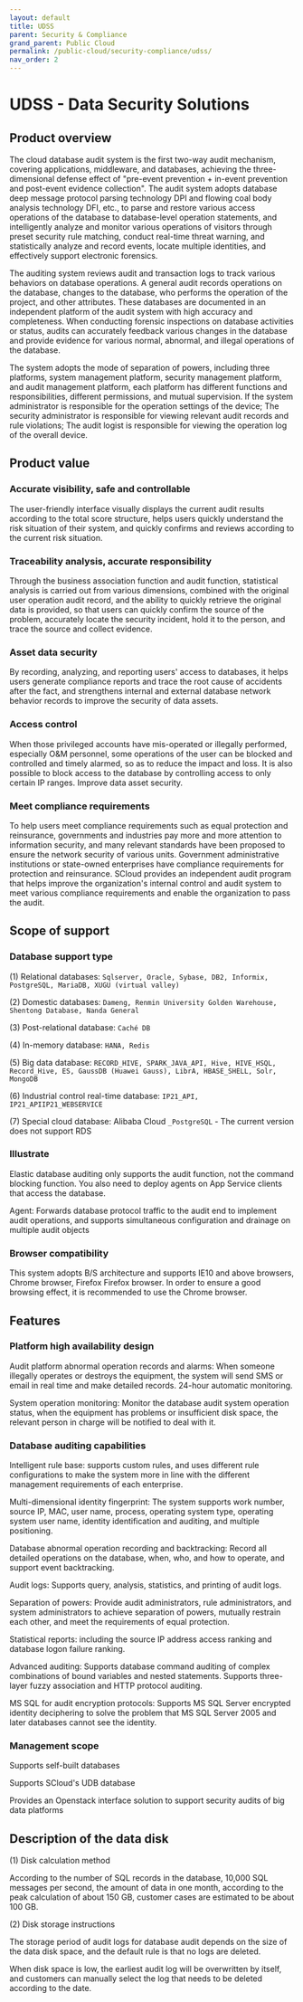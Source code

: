 ```yaml
---
layout: default
title: UDSS
parent: Security & Compliance
grand_parent: Public Cloud
permalink: /public-cloud/security-compliance/udss/
nav_order: 2
---
```

# UDSS - Data Security Solutions
## Product overview
The cloud database audit system is the first two-way audit mechanism, covering applications, middleware, and databases, achieving the three-dimensional defense effect of "pre-event prevention + in-event prevention and post-event evidence collection". The audit system adopts database deep message protocol parsing technology DPI and flowing coal body analysis technology DFI, etc., to parse and restore various access operations of the database to database-level operation statements, and intelligently analyze and monitor various operations of visitors through preset security rule matching, conduct real-time threat warning, and statistically analyze and record events, locate multiple identities, and effectively support electronic forensics.

The auditing system reviews audit and transaction logs to track various behaviors on database operations. A general audit records operations on the database, changes to the database, who performs the operation of the project, and other attributes. These databases are documented in an independent platform of the audit system with high accuracy and completeness. When conducting forensic inspections on database activities or status, audits can accurately feedback various changes in the database and provide evidence for various normal, abnormal, and illegal operations of the database.

The system adopts the mode of separation of powers, including three platforms, system management platform, security management platform, and audit management platform, each platform has different functions and responsibilities, different permissions, and mutual supervision. If the system administrator is responsible for the operation settings of the device; The security administrator is responsible for viewing relevant audit records and rule violations; The audit logist is responsible for viewing the operation log of the overall device.

## Product value
### Accurate visibility, safe and controllable
The user-friendly interface visually displays the current audit results according to the total score structure, helps users quickly understand the risk situation of their system, and quickly confirms and reviews according to the current risk situation.
### Traceability analysis, accurate responsibility
Through the business association function and audit function, statistical analysis is carried out from various dimensions, combined with the original user operation audit record, and the ability to quickly retrieve the original data is provided, so that users can quickly confirm the source of the problem, accurately locate the security incident, hold it to the person, and trace the source and collect evidence.
### Asset data security
By recording, analyzing, and reporting users' access to databases, it helps users generate compliance reports and trace the root cause of accidents after the fact, and strengthens internal and external database network behavior records to improve the security of data assets.
### Access control
When those privileged accounts have mis-operated or illegally performed, especially O&M personnel, some operations of the user can be blocked and controlled and timely alarmed, so as to reduce the impact and loss. It is also possible to block access to the database by controlling access to only certain IP ranges. Improve data asset security.
### Meet compliance requirements
To help users meet compliance requirements such as equal protection and reinsurance, governments and industries pay more and more attention to information security, and many relevant standards have been proposed to ensure the network security of various units. Government administrative institutions or state-owned enterprises have compliance requirements for protection and reinsurance. SCloud provides an independent audit program that helps improve the organization's internal control and audit system to meet various compliance requirements and enable the organization to pass the audit.

## Scope of support
### Database support type
(1) Relational databases: `Sqlserver, Oracle, Sybase, DB2, Informix, PostgreSQL, MariaDB, XUGU (virtual valley)`

(2) Domestic databases: `Dameng, Renmin University Golden Warehouse, Shentong Database, Nanda General`

(3) Post-relational database: `Caché DB`

(4) In-memory database: `HANA, Redis`

(5) Big data database: `RECORD_HIVE, SPARK_JAVA_API, Hive, HIVE_HSQL, Record_Hive, ES, GaussDB (Huawei Gauss), LibrA, HBASE_SHELL, Solr, MongoDB`

(6) Industrial control real-time database: `IP21_API, IP21_APIIP21_WEBSERVICE`

(7) Special cloud database: Alibaba Cloud `_PostgreSQL` - The current version does not support RDS

### Illustrate
Elastic database auditing only supports the audit function, not the command blocking function. You also need to deploy agents on App Service clients that access the database.

Agent: Forwards database protocol traffic to the audit end to implement audit operations, and supports simultaneous configuration and drainage on multiple audit objects
### Browser compatibility
This system adopts B/S architecture and supports IE10 and above browsers, Chrome browser, Firefox Firefox browser. In order to ensure a good browsing effect, it is recommended to use the Chrome browser.

## Features
### Platform high availability design
Audit platform abnormal operation records and alarms: When someone illegally operates or destroys the equipment, the system will send SMS or email in real time and make detailed records. 24-hour automatic monitoring.

System operation monitoring: Monitor the database audit system operation status, when the equipment has problems or insufficient disk space, the relevant person in charge will be notified to deal with it.

### Database auditing capabilities
Intelligent rule base: supports custom rules, and uses different rule configurations to make the system more in line with the different management requirements of each enterprise.

Multi-dimensional identity fingerprint: The system supports work number, source IP, MAC, user name, process, operating system type, operating system user name, identity identification and auditing, and multiple positioning.

Database abnormal operation recording and backtracking: Record all detailed operations on the database, when, who, and how to operate, and support event backtracking.

Audit logs: Supports query, analysis, statistics, and printing of audit logs.

Separation of powers: Provide audit administrators, rule administrators, and system administrators to achieve separation of powers, mutually restrain each other, and meet the requirements of equal protection.

Statistical reports: including the source IP address access ranking and database logon failure ranking.

Advanced auditing: Supports database command auditing of complex combinations of bound variables and nested statements. Supports three-layer fuzzy association and HTTP protocol auditing.

MS SQL for audit encryption protocols: Supports MS SQL Server encrypted identity deciphering to solve the problem that MS SQL Server 2005 and later databases cannot see the identity.

### Management scope
Supports self-built databases

Supports SCloud's UDB database

Provides an Openstack interface solution to support security audits of big data platforms

## Description of the data disk
(1) Disk calculation method

According to the number of SQL records in the database, 10,000 SQL messages per second, the amount of data in one month, according to the peak calculation of about 150 GB, customer cases are estimated to be about 100 GB.

(2) Disk storage instructions

The storage period of audit logs for database audit depends on the size of the data disk space, and the default rule is that no logs are deleted.

When disk space is low, the earliest audit log will be overwritten by itself, and customers can manually select the log that needs to be deleted according to the date.